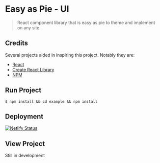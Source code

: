 # Easy as Pie - UI
> React component library that is easy as pie to theme and implement on any site.

## Credits
Several projects aided in inspiring this project. Notably they are:

- [React](https://reactjs.org/)
- [Create React Library](https://www.npmjs.com/package/create-react-library)
- [NPM](https://www.npmjs.com/)

## Run Project
```shell
$ npm install && cd example && npm install
```

## Deployment
[![Netlify Status](https://api.netlify.com/api/v1/badges/e86df053-112b-4db3-b110-bb9036408bc5/deploy-status)](https://app.netlify.com/sites/rtd-easy-as-pie-ui/deploys)

## View Project
Still in development
